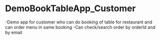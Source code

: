 # DemoBookTableApp_Customer
-Demo app for customer who can do booking of table for restaurant and can order menu in same booking
-Can check/search order by orderId and by email
